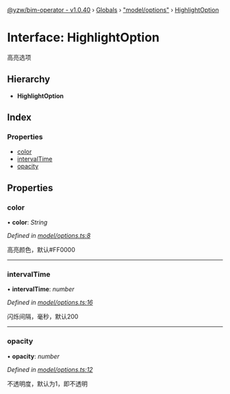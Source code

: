 [@yzw/bim-operator - v1.0.40](../README.md) › [Globals](../globals.md) › ["model/options"](../modules/_model_options_.md) › [HighlightOption](_model_options_.highlightoption.md)

# Interface: HighlightOption

高亮选项

## Hierarchy

* **HighlightOption**

## Index

### Properties

* [color](_model_options_.highlightoption.md#color)
* [intervalTime](_model_options_.highlightoption.md#intervaltime)
* [opacity](_model_options_.highlightoption.md#opacity)

## Properties

###  color

• **color**: *String*

*Defined in [model/options.ts:8](https://github.com/youkaisteve/bim-operator/blob/db59ec1/src/model/options.ts#L8)*

高亮颜色，默认#FF0000

___

###  intervalTime

• **intervalTime**: *number*

*Defined in [model/options.ts:16](https://github.com/youkaisteve/bim-operator/blob/db59ec1/src/model/options.ts#L16)*

闪烁间隔，毫秒，默认200

___

###  opacity

• **opacity**: *number*

*Defined in [model/options.ts:12](https://github.com/youkaisteve/bim-operator/blob/db59ec1/src/model/options.ts#L12)*

不透明度，默认为1，即不透明

